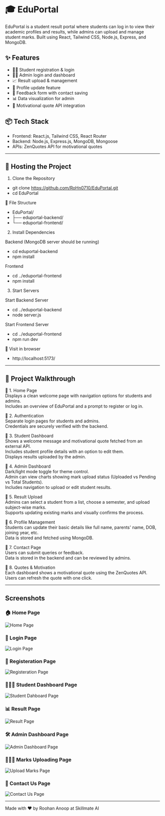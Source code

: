# 🎓 EduPortal

EduPortal is a student result portal where students can log in to view their academic profiles and results, while admins can upload and manage student marks. Built using React, Tailwind CSS, Node.js, Express, and MongoDB.

## ✨ Features

- 👨‍🎓 Student registration & login
- 🧑‍💼 Admin login and dashboard
- 📈 Result upload & management
- 🎯 Profile update feature
- 💬 Feedback form with contact saving
- 📊 Data visualization for admin
- 🧠 Motivational quote API integration

## 📦 Tech Stack

- Frontend: React.js, Tailwind CSS, React Router
- Backend: Node.js, Express.js, MongoDB, Mongoose
- APIs: ZenQuotes API for motivational quotes

---
## 🚀 Hosting the Project

1. Clone the Repository

- git clone https://github.com/RoHn0710/EduPortal.git
- cd EduPortal

 📁 File Structure

- EduPortal/
- ├── eduportal-backend/
- └── eduportal-frontend/

2. Install Dependencies

  Backend (MongoDB server should be running)
  - cd eduportal-backend
  - npm install

  Frontend
  - cd ../eduportal-frontend
  - npm install

 3. Start Servers

 Start Backend Server
 - cd ../eduportal-backend
 - node server.js

 Start Frontend Server
 - cd ../eduportal-frontend
 - npm run dev

 🚀 Visit in browser
  - http://localhost:5173/

---

## 🧭 Project Walkthrough

🔹 1. Home Page  
Displays a clean welcome page with navigation options for students and admins.  
Includes an overview of EduPortal and a prompt to register or log in.

🔹 2. Authentication  
Separate login pages for students and admins.  
Credentials are securely verified with the backend.

🔹 3. Student Dashboard  
Shows a welcome message and motivational quote fetched from an external API.  
Includes student profile details with an option to edit them.  
Displays results uploaded by the admin.

🔹 4. Admin Dashboard  
Dark/light mode toggle for theme control.  
Admin can view charts showing mark upload status (Uploaded vs Pending vs Total Students).  
Includes navigation to upload or edit student results.

🔹 5. Result Upload  
Admins can select a student from a list, choose a semester, and upload subject-wise marks.  
Supports updating existing marks and visually confirms the process.

🔹 6. Profile Management  
Students can update their basic details like full name, parents' name, DOB, joining year, etc.  
Data is stored and fetched using MongoDB.

🔹 7. Contact Page  
Users can submit queries or feedback.  
Data is stored in the backend and can be reviewed by admins.

🔹 8. Quotes & Motivation  
Each dashboard shows a motivational quote using the ZenQuotes API.  
Users can refresh the quote with one click.

---
## Screenshots

### 🏠 Home Page
![Home Page](./screenshot/Home.png)
### 🔐 Login Page
![Login Page](./screenshot/Login.png)
### 📝 Registeration Page
![Registeration Page](./screenshot/Register.png)
### 👨🏻‍🎓 Student Dashboard Page
![Student Dahboard Page](./screenshot/StudentDash.png)
### 📊 Result Page
![Result Page](./screenshot/Result.png)
### 🛠️ Admin Dashboard Page
![Admin Dashboard Page](./screenshot/AdminDash.png)
### 👩🏻‍💻 Marks Uploading Page
![Upload Marks Page](./screenshot/UploadMarks.png)
### 📧 Contact Us Page
![Contact Us Page](./screenshot/Contactus.png)

---

Made with ❤️ by Roohan Anoop at Skillmate AI
